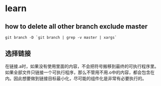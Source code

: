 # learn

## how to delete all other branch exclude master

``` shell
git branch -D `git branch | grep -v master | xargs`
```

## 选择链接
在链接.a时，如果没有使用里面的内容，不会把符号搬移到最终的可执行程序里。如果全部文件只链接一个可执行程序，那么不管用不用.o中的内容，都会包含在内。因此想要做到链接目标最小化，尽可能的组件化是非常有必要执行的。

